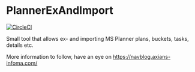 # PlannerExAndImport

[![CircleCI](https://circleci.com/gh/tfenster/PlannerExAndImport.svg?style=svg)](https://circleci.com/gh/tfenster/PlannerExAndImport)

Small tool that allows ex- and importing MS Planner plans, buckets, tasks, details etc. 

More information to follow, have an eye on https://navblog.axians-infoma.com/
